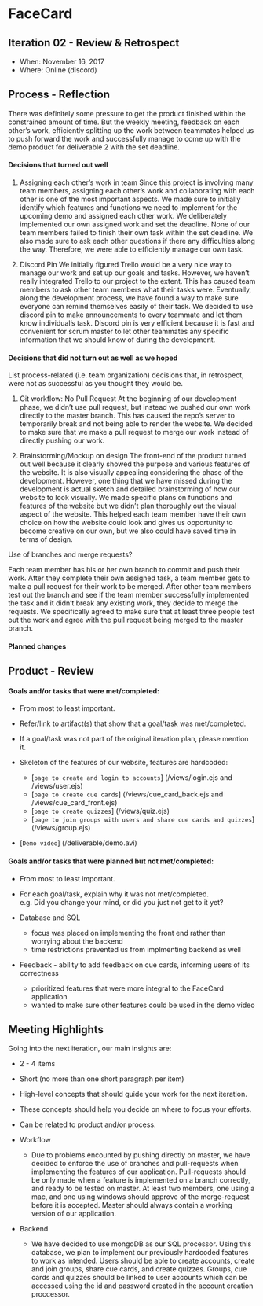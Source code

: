 # FaceCard


## Iteration 02 - Review & Retrospect

 * When: November 16, 2017
 * Where: Online (discord)

## Process - Reflection

There was definitely some pressure to get the product finished within the constrained amount of time. But the weekly meeting, feedback on each other’s work, efficiently splitting up the work between teammates helped us to push forward the work and successfully manage to come up with the demo product for deliverable 2 with the set deadline.

#### Decisions that turned out well

<!-- List process-related (i.e. team organization) decisions that, in retrospect, turned out to be successful. -->

1.	Assigning each other’s work in team
Since this project is involving many team members, assigning each other’s work and collaborating with each other is one of the most important aspects. We made sure to initially identify which features and functions we need to implement for the upcoming demo and assigned each other work. We deliberately implemented our own assigned work and set the deadline. None of our team members failed to finish their own task within the set deadline. We also made sure to ask each other questions if there any difficulties along the way. Therefore, we were able to efficiently manage our own task.

2.	Discord Pin
       We initially figured Trello would be a very nice way to manage our work and set up our goals and tasks. However, we haven’t really integrated Trello to our project to the extent. This has caused team members to ask other team members what their tasks were. Eventually, along the development process, we have found a way to make sure everyone can remind themselves easily of their task. We decided to use discord pin to make announcements to every teammate and let them know individual’s task. Discord pin is very efficient because it is fast and convenient for scrum master to let other teammates any specific information that we should know of during the development.

 <!-- * 2 - 4 decisions.
 * Ordered from most to least important.
 * Explain why (i.e. give a supporting argument) you consider a decision to be successful.
 * Feel free to refer/link to process artifact(s). -->

#### Decisions that did not turn out as well as we hoped

List process-related (i.e. team organization) decisions that, in retrospect, were not as successful as you thought they would be.

<!-- * 2 - 4 decisions.
 * Ordered from most to least important.
 * Explain why (i.e. give a supporting argument) you consider a decision to be not as successful.
 * Feel free to refer/link to process artifact(s). -->

1.	Git workflow: No Pull Request
At the beginning of our development phase, we didn’t use pull request, but instead we pushed our own work directly to the master branch. This has caused the repo’s server to temporarily break and not being able to render the website. We decided to make sure that we make a pull request to merge our work instead of directly pushing our work.

2.	Brainstorming/Mockup on design
The front-end of the product turned out well because it clearly showed the purpose and various features of the website. It is also visually appealing considering the phase of the development. However, one thing that we have missed during the development is actual sketch and detailed brainstorming of how our website to look visually. We made specific plans on functions and features of the website but we didn’t plan thoroughly out the visual aspect of the website. This helped each team member have their own choice on how the website could look and gives us opportunity to become creative on our own, but we also could have saved time in terms of design.

Use of branches and merge requests?

   Each team member has his or her own branch to commit and push their work. After they complete their own assigned task, a team member gets to make a pull request for their work to be merged.
   After other team members test out the branch and see if the team member successfully implemented the task and it didn’t break any existing work, they decide to merge the requests. We specifically agreed to make sure that at least three people test out the work and agree with the pull request being merged to the master branch.

#### Planned changes

<!-- List any process-related changes you are planning to make (if there are any)

 * Ordered from most to least important.
 * Explain why you are making a change. -->


## Product - Review

#### Goals and/or tasks that were met/completed:

 * From most to least important.
 * Refer/link to artifact(s) that show that a goal/task was met/completed.
 * If a goal/task was not part of the original iteration plan, please mention it.

* Skeleton of the features of our website, features are hardcoded:
    * [`page to create and login to accounts`] (/views/login.ejs and /views/user.ejs)
    * [`page to create cue cards`] (/views/cue_card_back.ejs and /views/cue_card_front.ejs) 
    * [`page to create quizzes`] (/views/quiz.ejs)
    * [`page to join groups with users and share cue cards and quizzes`] (/views/group.ejs)
* [`Demo video`] (/deliverable/demo.avi)


#### Goals and/or tasks that were planned but not met/completed:

 * From most to least important.
 * For each goal/task, explain why it was not met/completed.      
   e.g. Did you change your mind, or did you just not get to it yet?

* Database and SQL
    * focus was placed on implementing the front end rather than worrying about the backend
    * time restrictions prevented us from implmenting backend as well 
* Feedback - ability to add feedback on cue cards, informing users of its correctness
    * prioritized features that were more integral to the FaceCard application
    * wanted to make sure other features could be used in the demo video


## Meeting Highlights

Going into the next iteration, our main insights are:

 * 2 - 4 items
 * Short (no more than one short paragraph per item)
 * High-level concepts that should guide your work for the next iteration.
 * These concepts should help you decide on where to focus your efforts.
 * Can be related to product and/or process.

* Workflow
    * Due to problems encounted by pushing directly on master, we have decided to enforce the use of branches and pull-requests when implementing the features of our application. Pull-requests should be only made when a feature is implemented on a branch correctly, and ready to be tested on master. At least two members, one using a mac, and one using windows should approve of the merge-request before it is accepted. Master should always contain a working version of our application. 

* Backend
    * We have decided to use mongoDB as our SQL processor. Using this database, we plan to implement our previously hardcoded features to work as intended. Users should be able to create accounts, create and join groups, share cue cards, and create quizzes. Groups, cue cards and quizzes should be linked to user accounts which can be accessed using the id and password created in the account creation proccessor. 
